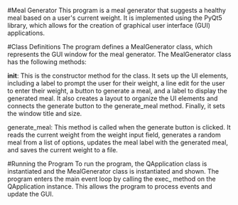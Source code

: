 #Meal Generator
This program is a meal generator that suggests a healthy meal based on a user's current weight.
It is implemented using the PyQt5 library, which allows for the creation of graphical user interface (GUI) applications.

#Class Definitions
The program defines a MealGenerator class, which represents the GUI window for the meal generator. The MealGenerator class has the following methods:

__init__: This is the constructor method for the class. It sets up the UI elements, including a label to prompt the user for their weight, 
a line edit for the user to enter their weight, a button to generate a meal, and a label to display the generated meal. 
It also creates a layout to organize the UI elements and connects the generate button to the generate_meal method. 
Finally, it sets the window title and size.

generate_meal: This method is called when the generate button is clicked. 
It reads the current weight from the weight input field, generates a random meal from a list of options, 
updates the meal label with the generated meal, and saves the current weight to a file.

#Running the Program
To run the program, the QApplication class is instantiated and the MealGenerator class is instantiated and shown. 
The program enters the main event loop by calling the exec_ method on the QApplication instance. 
This allows the program to process events and update the GUI.
